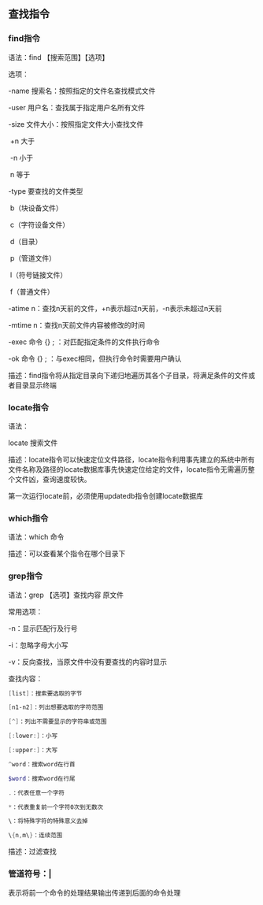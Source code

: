 ## 查找指令

### find指令

语法：find 【搜索范围】【选项】

选项：

-name 搜索名：按照指定的文件名查找模式文件

-user 用户名：查找属于指定用户名所有文件

-size 文件大小：按照指定文件大小查找文件

​	+n	大于

​	-n	小于

​	n	等于

-type 要查找的文件类型

​	b（块设备文件）

​	c（字符设备文件）

​	d（目录）

​	p（管道文件）

​	l（符号链接文件）

​	f（普通文件）

-atime n：查找n天前的文件，+n表示超过n天前，-n表示未超过n天前

-mtime n：查找n天前文件内容被修改的时间

-exec 命令 {} \;	：对匹配指定条件的文件执行命令

-ok 命令 {} \;	：与exec相同，但执行命令时需要用户确认

描述：find指令将从指定目录向下递归地遍历其各个子目录，将满足条件的文件或者目录显示终端



### locate指令

语法：

locate 搜索文件

描述：locate指令可以快速定位文件路径，locate指令利用事先建立的系统中所有文件名称及路径的locate数据库事先快速定位给定的文件，locate指令无需遍历整个文件凶，查询速度较快。

第一次运行locate前，必须使用updatedb指令创建locate数据库



### which指令

语法：which 命令

描述：可以查看某个指令在哪个目录下



### grep指令

语法：grep 【选项】查找内容 原文件

常用选项：

-n：显示匹配行及行号

-i：忽略字母大小写

-v：反向查找，当原文件中没有要查找的内容时显示

查找内容：

```powershell
[list]：搜索要选取的字节

[n1-n2]：列出想要选取的字符范围

[^]：列出不需要显示的字符串或范围

[:lower:]：小写

[:upper:]：大写

^word：搜索word在行首

$word：搜索word在行尾

.：代表任意一个字符

*：代表重复前一个字符0次到无数次

\：将特殊字符的特殊意义去掉

\{n,m\}：连续范围
```



描述：过滤查找



### 管道符号：|

表示将前一个命令的处理结果输出传递到后面的命令处理